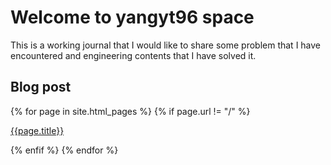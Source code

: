 # Welcome to yangyt96 space

This is a working journal that I would like to share some problem that I have encountered and engineering contents that I have solved it.

## Blog post
{% for page in site.html_pages %}
{% if page.url != "/" %}

[{{page.title}}]({{site.baseurl}}{{page.url}})

{% enfif %}
{% endfor %}